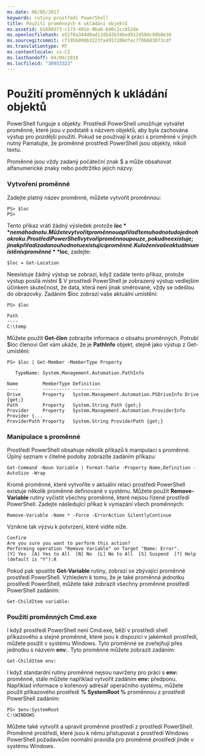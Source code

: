 ```yaml
---
ms.date: 06/05/2017
keywords: rutiny prostředí PowerShell
title: Použití proměnných k ukládání objektů
ms.assetid: b1688d73-c173-491e-9ba6-6d0c1cc852de
ms.openlocfilehash: e52f0a344d0ad13db42b34bed912d584c99b0e30
ms.sourcegitcommit: cf195b090b3223fa4917206dfec7f0b603873cdf
ms.translationtype: MT
ms.contentlocale: cs-CZ
ms.lasthandoff: 04/09/2018
ms.locfileid: "30953323"
---
```

# <a name="using-variables-to-store-objects"></a>Použití proměnných k ukládání objektů
PowerShell funguje s objekty. Prostředí PowerShell umožňuje vytvářet proměnné, které jsou v podstatě s názvem objektů, aby byla zachována výstup pro pozdější použití. Pokud se používají k práci s proměnné v jiných nutný Pamatujte, že proměnné prostředí PowerShell jsou objekty, nikoli textu.

Proměnné jsou vždy zadaný počáteční znak $ a může obsahovat alfanumerické znaky nebo podtržítko jejich názvy.

### <a name="creating-a-variable"></a>Vytvoření proměnné
Zadejte platný název proměnné, můžete vytvořit proměnnou:

```
PS> $loc
PS>
```

Tento příkaz vrátí žádný výsledek protože **$loc** nemá hodnotu. Můžete vytvořit proměnnou a přiřaďte mu hodnotu do jednoho kroku. Prostředí PowerShell vytvoří proměnnou pouze, pokud neexistuje; jinak přiřadí zadanou hodnotu existující proměnné. K uložení vaše aktuální umístění v proměnné **$loc**, zadejte:

```
$loc = Get-Location
```

Neexistuje žádný výstup se zobrazí, když zadáte tento příkaz, protože výstup posílá místní $ V prostředí PowerShell je zobrazený výstup vedlejším účinkem skutečnost, že data, která není jinak směrované, vždy se odešlou do obrazovky. Zadáním $loc zobrazí vaše aktuální umístění:

```
PS> $loc

Path
----
C:\temp
```

Můžete použít **Get-člen** zobrazíte informace o obsahu proměnných. Potrubí $loc členovi Get vám ukáže, že je **PathInfo** objekt, stejně jako výstup z Get-umístění:

```
PS> $loc | Get-Member -MemberType Property

   TypeName: System.Management.Automation.PathInfo

Name         MemberType Definition
----         ---------- ----------
Drive        Property   System.Management.Automation.PSDriveInfo Drive {get;}
Path         Property   System.String Path {get;}
Provider     Property   System.Management.Automation.ProviderInfo Provider {...
ProviderPath Property   System.String ProviderPath {get;}
```

### <a name="manipulating-variables"></a>Manipulace s proměnné
Prostředí PowerShell obsahuje několik příkazů k manipulaci s proměnné. Úplný seznam v čitelné podoby zobrazíte zadáním příkazu:

```
Get-Command -Noun Variable | Format-Table -Property Name,Definition -AutoSize -Wrap
```

Kromě proměnné, které vytvoříte v aktuální relaci prostředí PowerShell existuje několik proměnné definované v systému. Můžete použít **Remove-Variable** rutiny vyčistit všechny proměnné, které nejsou řízené prostředí PowerShell. Zadejte následující příkaz k vymazání všech proměnných:

```
Remove-Variable -Name * -Force -ErrorAction SilentlyContinue
```

Vznikne tak výzvu k potvrzení, které vidíte níže.

```
Confirm
Are you sure you want to perform this action?
Performing operation "Remove Variable" on Target "Name: Error".
[Y] Yes  [A] Yes to All  [N] No  [L] No to All  [S] Suspend  [?] Help
(default is "Y"):A
```

Pokud pak spustíte **Get-Variable** rutiny, zobrazí se zbývající proměnné prostředí PowerShell. Vzhledem k tomu, že je také proměnná jednotku prostředí PowerShell, můžete také zobrazit všechny proměnné prostředí PowerShell zadáním:

```
Get-ChildItem variable:
```

### <a name="using-cmdexe-variables"></a>Použití proměnných Cmd.exe
I když prostředí PowerShell není Cmd.exe, běží v prostředí shell příkazového a stejné proměnné, které jsou k dispozici v jakémkoli prostředí, můžete použít v systému Windows. Tyto proměnné se zveřejňují přes jednotku s názvem **env**:. Tyto proměnné můžete zobrazit zadáním:

```
Get-ChildItem env:
```

I když standardní rutiny proměnné nejsou navrženy pro práci s **env:** proměnné, stále můžete například vytvořit zadáním **env:** předponu. Například informace o kořenový adresář operačního systému, můžete použít příkazového prostředí **% SystemRoot %** proměnnou z prostředí PowerShell zadáním:

```
PS> $env:SystemRoot
C:\WINDOWS
```

Můžete také vytvořit a upravit proměnné prostředí z prostředí PowerShell. Proměnné prostředí, které jsou k němu přistupovat z prostředí Windows PowerShell požadavkům normální pravidla pro proměnné prostředí jinde v systému Windows.